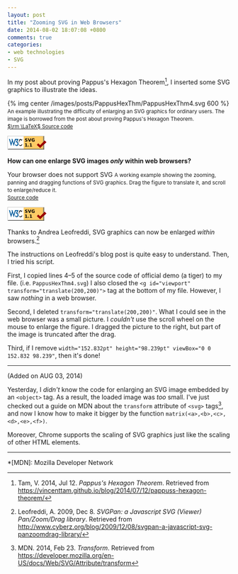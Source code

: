 ```yaml
---
layout: post
title: "Zooming SVG in Web Browsers"
date: 2014-08-02 18:07:08 +0800
comments: true
categories:
- web technologies
- SVG
---
```


In my post about proving Pappus's Hexagon Theorem[^1], I inserted some
SVG graphics to illustrate the ideas.

{% img center /images/posts/PappusHexThm/PappusHexThm4.svg 600 %}  
<small>An example illustrating the difficulty of enlarging an SVG
graphics for ordinary users.  The image is borrowed from the post
about proving Pappus's Hexagon Theorem.  
[$\rm \LaTeX$ Source code](/downloads/code/pappus/PappusHexThm4.tex)</small>

<a
href="http://validator.w3.org/check?uri=https%3A%2F%2Fvincenttam.github.io%2Fimages%2Fposts%2FPappusHexThm%2FPappusHexThm4.svg;ss=1"><img
src="/images/valid-svg11.png" alt="Valid SVG 1.1" height="31"
width="88">
</a>

**How can one enlarge SVG images *only* within web browsers?**

<object type="image/svg+xml"
  data="/downloads/code/svgpan_1.2.2/PappusHexThm4.svg"
  width="800" height="600">
  Your browser does not support SVG
</object>
<small>A working example showing the zooming, panning and dragging
functions of SVG graphics.  Drag the figure to translate it, and
scroll to enlarge/reduce it.  
[Source code](/downloads/code/svgpan_1.2.2/PappusHexThm4.svg)</small>

<a
href="https://validator.w3.org/check?uri=https://vincenttam.github.io/downloads/code/svgpan_1.2.2/PappusHexThm4.svg;ss=1"><img
src="/images/valid-svg11.png" alt="Valid SVG 1.1" height="31"
width="88">
</a>

<!-- more -->

Thanks to Andrea Leofreddi, SVG graphics can now be enlarged *within*
browsers.[^2]

The instructions on Leofreddi's blog post is quite easy to understand.
Then, I tried his script.

First, I copied lines 4–5 of the source code of official demo (a
tiger) to my file.  (i.e. `PappusHexThm4.svg`)  I also closed the `<g
id="viewport" transform="translate(200,200)">` tag at the bottom of my
file.  However, I saw *nothing* in a web browser.

Second, I deleted `transform="translate(200,200)"`.  What I could see in
the web browser was a small picture.  I *couldn't* use the scroll
wheel on the mouse to enlarge the figure.  I dragged the picture to the
right, but part of the image is truncated after the drag.

Third, if I remove `width="152.832pt" height="98.239pt" viewBox="0 0
152.832 98.239"`, then it's done!

---
(Added on AUG 03, 2014)

Yesterday, I *didn't* know the code for enlarging an SVG image
embedded by an `<object>` tag.  As a result, the loaded image was
*too* small.  I've just checked out a guide on MDN about the
`transform` attribute of `<svg>` tags[^3], and now I know how to make
it bigger by the function `matrix(<a>,<b>,<c>,<d>,<e>,<f>)`.

Moreover, Chrome supports the scaling of SVG graphics just like the
scaling of other HTML elements.

---
[^1]: Tam, V. 2014, Jul 12. *Pappus's Hexagon Theorem*. Retrieved from <https://vincenttam.github.io/blog/2014/07/12/pappuss-hexagon-theorem/>
[^2]: Leofreddi, A. 2009, Dec 8. *SVGPan: a Javascript SVG (Viewer) Pan/Zoom/Drag library*. Retrieved from <http://www.cyberz.org/blog/2009/12/08/svgpan-a-javascript-svg-panzoomdrag-library/>
[^3]: MDN. 2014, Feb 23. *Transform*. Retrieved from <https://developer.mozilla.org/en-US/docs/Web/SVG/Attribute/transform>

*[MDN]: Mozilla Developer Network
